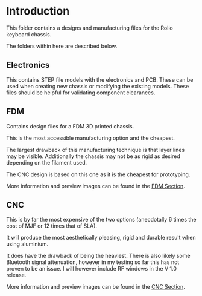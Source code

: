 # Introduction

This folder contains a designs and manufacturing files for the Rolio keyboard chassis.

The folders within here are described below.

## Electronics

This contains STEP file models with the electronics and PCB. These can be used when creating new chassis or modifying the existing models. These files should be helpful for validating component clearances.

## FDM

Contains design files for a FDM 3D printed chassis.

This is the most accessible manufacturing option and the cheapest.

The largest drawback of this manufacturing technique is that layer lines may be visible. Additionally the chassis may not be as rigid as desired depending on the filament used.

The CNC design is based on this one as it is the cheapest for prototyping.

More information and preview images can be found in the [FDM Section](fdm/README.md).


## CNC

This is by far the most expensive of the two options (anecdotally 6 times the cost of MJF or 12 times that of SLA).

It will produce the most aesthetically pleasing, rigid and durable result when using aluminium.

It does have the drawback of being the heaviest. There is also likely some Bluetooth signal attenuation, however in my testing so far this has not proven to be an issue. I will however include RF windows in the V 1.0 release.

More information and preview images can be found in the [CNC Section](cnc/README.md).

